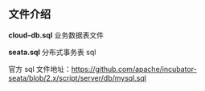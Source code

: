 ## 文件介绍

**cloud-db.sql**
业务数据表文件

**seata.sql**
分布式事务表 sql

官方 sql 文件地址：https://github.com/apache/incubator-seata/blob/2.x/script/server/db/mysql.sql